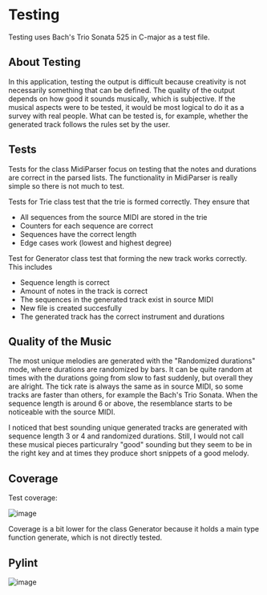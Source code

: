 # Testing
Testing uses Bach's Trio Sonata 525 in C-major as a test file.

## About Testing
In this application, testing the output is difficult because creativity is not necessarily something that can be defined. The quality of the output depends on how good it sounds musically, which is subjective. If the musical aspects were to be tested, it would be most logical to do it as a survey with real people. What can be tested is, for example, whether the generated track follows the rules set by the user.

## Tests
Tests for the class MidiParser focus on testing that the notes and durations are correct in the parsed lists. The functionality in MidiParser is really simple so there is not much to test.

Tests for Trie class test that the trie is formed correctly. They ensure that
- All sequences from the source MIDI are stored in the trie
- Counters for each sequence are correct
- Sequences have the correct length
- Edge cases work (lowest and highest degree)

Test for Generator class test that forming the new track works correctly. This includes 
- Sequence length is correct
- Amount of notes in the track is correct
- The sequences in the generated track exist in source MIDI
- New file is created succesfully
- The generated track has the correct instrument and durations

## Quality of the Music
The most unique melodies are generated with the "Randomized durations" mode, where durations are randomized by bars. It can be quite random at times with the durations going from slow to fast suddenly, but overall they are alright. The tick rate is always the same as in source MIDI, so some tracks are faster than others, for example the Bach's Trio Sonata. When the sequence length is around 6 or above, the resemblance starts to be noticeable with the source MIDI.

I noticed that best sounding unique generated tracks are generated with sequence length 3 or 4 and randomized durations. Still, I would not call these musical pieces particuralry "good" sounding but they seem to be in the right key and at times they produce short snippets of a good melody.

## Coverage

Test coverage:

![image](https://github.com/AapoTuulentie/MusicGenerator/assets/101823904/32bd0119-75d3-4977-8683-d8be09400784)

Coverage is a bit lower for the class Generator because it holds a main type function generate, which is not directly tested. 

## Pylint

![image](https://github.com/AapoTuulentie/MusicGenerator/assets/101823904/46327373-8dd6-4ad2-b2fa-fedc739e10f5)



